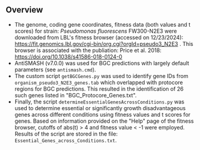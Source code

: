 ## Overview

- The genome, coding gene coordinates, fitness data (both values and t scores) for strain: *Pseudomonas fluorescens* FW300-N2E3 were downloaded from LBL's fitness browser (accessed on 12/23/2024): https://fit.genomics.lbl.gov/cgi-bin/org.cgi?orgId=pseudo3_N2E3 . This browser is associated with the publiation: Price et al. 2018: https://doi.org/10.1038/s41586-018-0124-0
- AntiSMASH (v7.0.0) was used for BGC predictions with largely default parameters (see `antismash.cmd`).
- The custom script `getBGCGenes.py` was used to identify gene IDs from `organism_pseudo3_N2E3_genes.tab` which overlapped with protocore regions for BGC predictions. This resulted in the identification of 26 such genes listed in "BGC_Protocore_Genes.txt".
- Finally, the script `determineEssentialGenesAcrossConditions.py` was used to determine essential or significantly growth disadvantageous genes across different conditions using fitness values and t scores for genes. Based on information provided on the "Help" page of the fitness browser, cutoffs of abs(t) > 4 and fitness value < -1 were employed. Results of the script are stored in the file: `Essential_Genes_across_Conditions.txt`.
